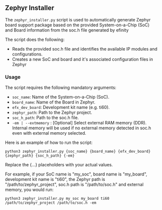 ## Zephyr Installer

The `zephyr_installer.py` script is used to automatically generate Zephyr board support package based on the provided System-on-a-Chip (SoC) and Board information from the soc.h file generated by efinity

The script does the following:

- Reads the provided soc.h file and identifies the available IP modules and configurations.
- Creates a new SoC and board and it's associated configuration files in Zephyr

### Usage

The script requires the following mandatory arguments:

- `soc_name`: Name of the System-on-a-Chip (SoC).
- `board_name`: Name of the Board in Zephyr.
- `efx_dev_board`: Development kit name (e.g. ti60).
- `zephyr_path`: Path to the Zephyr project.
- `soc_h_path`: Path to the soc.h file.
- `-em | --extmemory` : [Optional] Select external RAM memory (DDR). Internal memory will be used if no external memory detected in soc.h even with external memory selected.  

Here is an example of how to run the script:

```
python3 zephyr_installer.py {soc_name} {board_name} {efx_dev_board} {zephyr_path} {soc_h_path} {-em}
```

Replace the {...} placeholders with your actual values.

For example, if your SoC name is "my_soc", board name is "my_board", development kit name is "ti60", the Zephyr path is "/path/to/zephyr_project", soc.h path is "/path/to/soc.h" and external memory, you would run:

```
python3 zephyr_installer.py my_soc my_board ti60 /path/to/zephyr_project /path/to/soc.h -em
```
